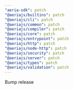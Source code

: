 ```yaml
---
"aeria-sdk": patch
"@aeriajs/builtins": patch
"@aeriajs/cli": patch
"@aeriajs/common": patch
"@aeriajs/compiler": patch
"@aeriajs/core": patch
"@aeriajs/entrypoint": patch
"@aeriajs/http": patch
"@aeriajs/node-http": patch
"@aeriajs/security": patch
"@aeriajs/server": patch
"@aeriajs/types": patch
"@aeriajs/validation": patch
---
```


Bump release
